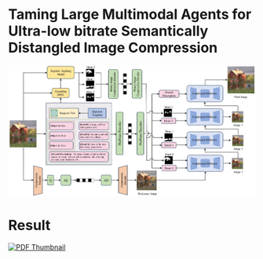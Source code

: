 # Taming Large Multimodal Agents for Ultra-low bitrate Semantically Distangled Image Compression


[![PDF Thumbnail](https://github.com/yang-xidian/SEDIC/blob/main/method.jpg)](https://github.com/yang-xidian/SEDIC/blob/main/method.pdf)

# Result
[![PDF Thumbnail](https://github.com/yang-xidian/SEDIC/blob/main/vision_image.jpg)](https://github.com/yang-xidian/SEDIC/blob/main/vision_image.pdf)
